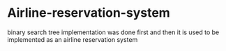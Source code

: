 # Airline-reservation-system
binary search tree implementation was done first and then it is used to be implemented as an airline reservation system 
